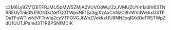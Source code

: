 c3M6Ly9ZV1Z6TFRJMU5pMW5ZMjA2VUVOdWJrZzJVMUZUYm1adlV6STNRREUyTnk0NE9DNDJNeTQ0TWpvNE1Ea3gjXzAxCnNzOi8vWVdWekxUSTFOaTFuWTIwNlVFTnVia2cyVTFGVGJtWnZVekkzUURNNExqRXdOeTR5TWpZdU1UUTJPamd3T1RBPSNfMDIK